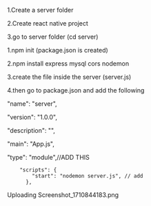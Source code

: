 1.Create a server folder

2.Create react native project

3.go to server folder (cd server)

1.npm init (package.json is created)

2.npm install express mysql cors nodemon

3.create the file inside the server (server.js)

4.then go to package.json and add the following

  "name": "server",
  
  "version": "1.0.0",
  
  "description": "",
  
  "main": "App.js",
  
  "type": "module",//ADD THIS
  
        "scripts": {
            "start": "nodemon server.js", // add
          },
          
Uploading Screenshot_1710844183.png
